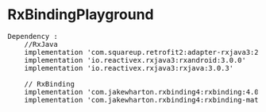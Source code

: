 # RxBindingPlayground
<pre>
Dependency :
    //RxJava
    implementation 'com.squareup.retrofit2:adapter-rxjava3:2.9.0'
    implementation 'io.reactivex.rxjava3:rxandroid:3.0.0'
    implementation 'io.reactivex.rxjava3:rxjava:3.0.3'

    // RxBinding
    implementation 'com.jakewharton.rxbinding4:rxbinding:4.0.0'
    implementation 'com.jakewharton.rxbinding4:rxbinding-material:4.0.0'
</pre>
